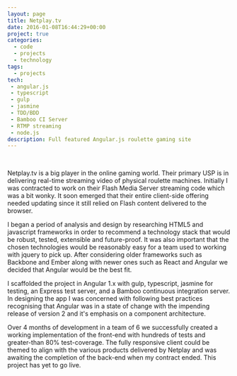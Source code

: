 ```yaml
---
layout: page
title: Netplay.tv
date: 2016-01-08T16:44:29+00:00
project: true
categories:
  - code
  - projects
  - technology
tags:
  - projects
tech:
 - angular.js
 - typescript
 - gulp
 - jasmine
 - TDD/BDD
 - Bamboo CI Server
 - RTMP streaming
 - node.js
description: Full featured Angular.js roulette gaming site
---
```


<div class="img_row">
	<img class="col three" src="{{ site.baseurl }}/images/heroes/netplaygrey.jpg" alt="" title="netplay"/>
</div>
<br/>

Netplay.tv is a big player in the online gaming world. Their primary USP is in delivering real-time streaming video of physical roulette machines. Initially I was contracted to work on their Flash Media Server streaming code which was a bit wonky. It soon emerged that their entire client-side offering needed updating since it still relied on Flash content delivered to the browser.

I began a period of analysis and design by researching HTML5 and javascript frameworks in order to recommend a technology stack that would be robust, tested, extensible and future-proof. It was also important that the chosen technologies would be reasonably easy for a team used to working with jquery to pick up. After considering older frameworks such as Backbone and Ember along with newer ones such as React and Angular we decided that Angular would be the best fit.

I scaffolded the project in Angular 1.x with gulp, typescript, jasmine for testing, an Express test server, and a Bamboo continuous integration server. In designing the app I was concerned with following best practices recognising that Angular was in a state of change with the impending release of version 2 and it's emphasis on a component architecture.

Over 4 months of development in a team of 6 we successfully created a working implementation of the front-end with hundreds of tests and greater-than 80% test-coverage. The fully responsive client could be themed to align with the various products delivered by Netplay and was awaiting the completion of the back-end when my contract ended.  This project has yet to go live.
